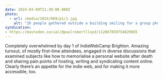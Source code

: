 ```yaml
---
date: 2024-03-09T21:30:00.000Z
photo:
  - url: /media/2024/069/p1/1.jpg
    alt: "26 people gathered outside a building smiling for a group photo in the sun."
syndication:
- https://mastodon.social/@paulrobertlloyd/112067859754829665
---
```


Completely overwhelmed by day 1 of IndieWebCamp Brighton. Amazing turnout, of mostly first-time attendees, engaged in diverse discussions that examined subjects like how to memorialise a personal website after death and sharing pain points of hosting, writing and syndicating content online. Clearly there’s an appetite for the indie web, and for making it more accessible, too.
